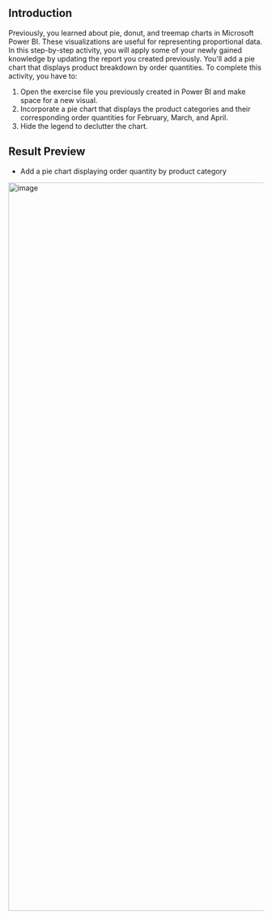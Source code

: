 ## Introduction
Previously, you learned about pie, donut, and treemap charts in Microsoft Power BI. These visualizations are useful for representing proportional data. In this step-by-step activity, you will apply some of your newly gained knowledge by updating the report you created previously. You'll add a pie chart that displays product breakdown by order quantities. To complete this activity, you have to:

1. Open the exercise file you previously created in Power BI and make space for a new visual.
2. Incorporate a pie chart that displays the product categories and their corresponding order quantities for February, March, and April.
3. Hide the legend to declutter the chart.

## Result Preview

- Add a pie chart displaying order quantity by product category
  
<img width="1438" alt="image" src="https://github.com/user-attachments/assets/692fafd2-f1cf-4bb0-84c7-e59e60010cd9" />
